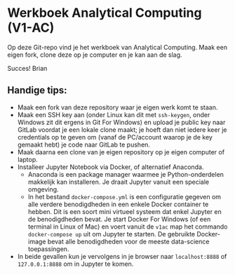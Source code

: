 # Werkboek Analytical Computing (V1-AC)

Op deze Git-repo vind je het werkboek van Analytical Computing. Maak een eigen fork, clone deze op je computer en je kan aan de slag.

Succes!
Brian

## Handige tips:
- Maak een fork van deze repository waar je eigen werk komt te staan.
- Maak een SSH key aan (onder Linux kan dit met `ssh-keygen`, onder Windows zit dit ergens in Git For Windows) en upload je public key naar GitLab voordat je een lokale clone maakt; je hoeft dan niet iedere keer je credentials op te geven om (vanaf de PC/account waarop je de key gemaakt hebt) je code naar GitLab te pushen.
- Maak daarna een clone van je eigen repository op je eigen computer of laptop.
- Installeer Jupyter Notebook via Docker, of alternatief Anaconda. 
  - Anaconda is een package manager waarmee je Python-onderdelen makkelijk kan installeren. Je draait Jupyter vanuit een speciale omgeving.
  - In het bestand `docker-compose.yml` is een configuratie gegeven om alle verdere benodigdheden in een enkele Docker container te hebben. Dit is een soort mini virtueel systeem dat enkel Jupyter en de benodigdheden bevat. Je start Docker For Windows (of een terminal in Linux of Mac) en voert vanuit de `v1ac` map het commando `docker-compose up` uit om Jupyter te starten. De gebruikte Docker-image bevat alle benodigdheden voor de meeste data-science toepassingen.
- In beide gevallen kun je vervolgens in je browser naar `localhost:8888` of `127.0.0.1:8888` om in Jupyter te komen.
